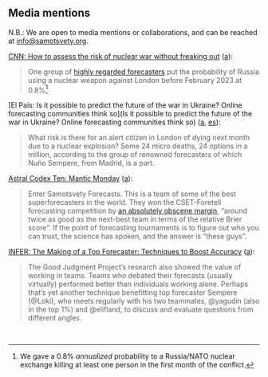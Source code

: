 ## Media mentions

N.B.: We are open to media mentions or collaborations, and can be reached at [info@samotsvety.org](mailto:info@samotsvety.org).

[CNN: How to assess the risk of nuclear war without freaking out](https://edition.cnn.com/2022/06/28/opinions/nuclear-war-likelihood-probability-russia-us-scoblic-mandel/index.html) ([a](https://web.archive.org/web/20220628081603/https://edition.cnn.com/2022/06/28/opinions/nuclear-war-likelihood-probability-russia-us-scoblic-mandel/index.html)):

> One group of [highly regarded forecasters](https://forum.effectivealtruism.org/posts/KRFXjCqqfGQAYirm5/samotsvety-nuclear-risk-forecasts-march-2022#_blank) put the probability of Russia using a nuclear weapon against London before February 2023 at 0.8%[^1]

[El País: Is it possible to predict the future of the war in Ukraine? Online forecasting communities think so](Is it possible to predict the future of the war in Ukraine? Online forecasting communities think so) ([a](https://web.archive.org/web/20220401061002/https://english.elpais.com/science-tech/2022-03-26/is-it-possible-to-predict-the-future-of-the-war-in-ukraine-online-forecasting-communities-think-so.html), [es](https://elpais.com/tecnologia/2022-03-24/se-puede-predecir-el-futuro-de-la-guerra-en-ucrania-es-lo-que-intenta-una-comunidad-de-pronosticadores-en-internet.html)):

> What risk is there for an alert citizen in London of dying next month due to a nuclear explosion? Some 24 micro deaths, 24 options in a million, according to the group of renowned forecasters of which Nuño Sempere, from Madrid, is a part.

[Astral Codex Ten: Mantic Monday](https://astralcodexten.substack.com/p/mantic-monday-31422) ([a](https://web.archive.org/web/20220401013834/https://astralcodexten.substack.com/p/mantic-monday-31422)):

> Enter Samotsvety Forecasts. This is a team of some of the best superforecasters in the world. They won the CSET-Foretell forecasting competition by [an absolutely obscene margin](https://www.lesswrong.com/posts/EGHtomuh55375u7RT/forecasting-newsletter-march-2021), “around twice as good as the next-best team in terms of the relative Brier score”. If the point of forecasting tournaments is to figure out who you can trust, the science has spoken, and the answer is “these guys”.

[INFER: The Making of a Top Forecaster: Techniques to Boost Accuracy](https://www.infer-pub.com/blog/top-forecaster-techniques) ([a](https://web.archive.org/web/20220221032529/https://www.infer-pub.com/blog/top-forecaster-techniques)): 

> The Good Judgment Project’s research also showed the value of working in teams. Teams who debated their forecasts (usually virtually) performed better than individuals working alone. Perhaps that’s yet another technique benefitting top forecaster Sempere (@Loki), who meets regularly with his two teammates, @yagudin (also in the top 1%) and @elifland, to discuss and evaluate questions from different angles.

<br>

[^1]: We gave a 0.8% _annualized_ probability to a Russia/NATO nuclear exchange killing at least one person in the first month of the conflict.

